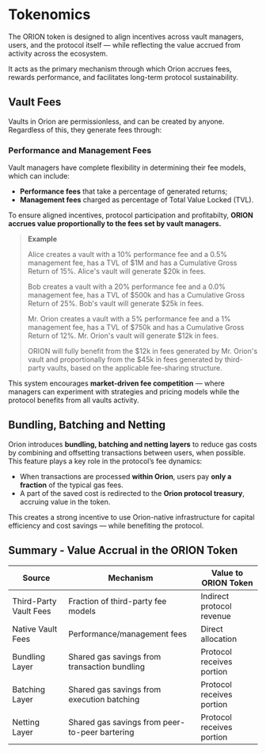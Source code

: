 # Tokenomics

The ORION token is designed to align incentives across vault managers, users, and the protocol itself — while reflecting the value accrued from activity across the ecosystem.

It acts as the primary mechanism through which Orion accrues fees, rewards performance, and facilitates long-term protocol sustainability.

## Vault Fees

Vaults in Orion are permissionless, and can be created by anyone. Regardless of this, they generate fees through:

### Performance and Management Fees
Vault managers have complete flexibility in determining their fee models, which can include:
- **Performance fees** that take a percentage of generated returns;
- **Management fees** charged as percentage of Total Value Locked (TVL).

To ensure aligned incentives, protocol participation and profitabilty, **ORION accrues value proportionally to the fees set by vault managers.**

> **Example**
>
> Alice creates a vault with a 10% performance fee and a 0.5% management fee, has a TVL of $1M and has a Cumulative Gross Return of 15%.
> Alice's vault will generate $20k in fees.
>
> Bob creates a vault with a 20% performance fee and a 0.0% management fee, has a TVL of $500k and has a Cumulative Gross Return of 25%.
> Bob's vault will generate $25k in fees.
>
> Mr. Orion creates a vault with a 5% performance fee and a 1% management fee, has a TVL of $750k and has a Cumulative Gross Return of 12%.
> Mr. Orion's vault will generate $12k in fees.
>
> ORION will fully benefit from the $12k in fees generated by Mr. Orion's vault and proportionally from the $45k in fees generated by third-party vaults, based on the applicable fee-sharing structure.

This system encourages **market-driven fee competition** — where managers can experiment with strategies and pricing models while the protocol benefits from all vaults activity.

## Bundling, Batching and Netting

Orion introduces **bundling, batching and netting layers** to reduce gas costs by combining and offsetting transactions between users, when possible. This feature plays a key role in the protocol’s fee dynamics:

- When transactions are processed **within Orion**, users pay **only a fraction** of the typical gas fees.
- A part of the saved cost is redirected to the **Orion protocol treasury**, accruing value in the token.

This creates a strong incentive to use Orion-native infrastructure for capital efficiency and cost savings — while benefiting the protocol.

## Summary - Value Accrual in the ORION Token

| Source                        | Mechanism                                      | Value to ORION Token        |
|-------------------------------|------------------------------------------------|-----------------------------|
| Third-Party Vault Fees        | Fraction of third-party fee models             | Indirect protocol revenue   |
| Native Vault Fees             | Performance/management fees                    | Direct allocation           |
| Bundling Layer                | Shared gas savings from transaction bundling   | Protocol receives portion   |
| Batching Layer                | Shared gas savings from execution batching     | Protocol receives portion   |
| Netting Layer                 | Shared gas savings from peer-to-peer bartering | Protocol receives portion   |